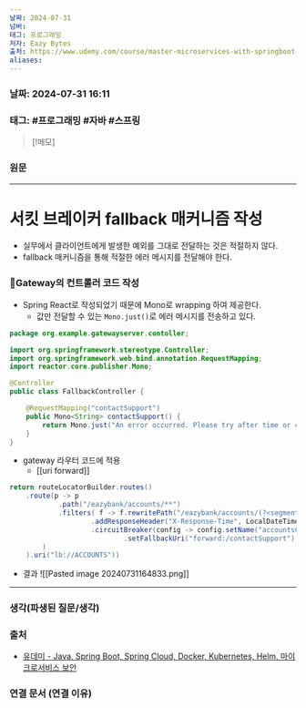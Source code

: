 ```yaml
---
날짜: 2024-07-31
넘버: 
태그: 프로그래밍
저자: Eazy Bytes
출처: https://www.udemy.com/course/master-microservices-with-springboot-docker-kubernetes-korean/
aliases:
---
```

### 날짜:  2024-07-31 16:11

### 태그: #프로그래밍 #자바 #스프링

>[!메모]
>

### 원문
---
# 서킷 브레이커 fallback 매커니즘 작성
- 실무에서 클라이언트에게 발생한 예외를 그대로 전달하는 것은 적절하지 않다.
- fallback 매커니즘을 통해 적절한 에러 메시지를 전달해야 한다.
### Gateway의 컨트롤러 코드 작성
- Spring React로 작성되었기 때문에 Mono로 wrapping 하여 제공한다.
	- 값만 전달할 수 있는 `Mono.just()`로 에러 메시지를 전송하고 있다.
```java
package org.example.gatewayserver.contoller;

import org.springframework.stereotype.Controller;
import org.springframework.web.bind.annotation.RequestMapping;
import reactor.core.publisher.Mono;

@Controller
public class FallbackController {

    @RequestMapping("contactSupport")
    public Mono<String> contactSupport() {
        return Mono.just("An error occurred. Please try after time or contact support team.");
    }
}
```
- gateway 라우터 코드에 적용
	- [[uri forward]]
```java hl:7
return routeLocatorBuilder.routes()
	.route(p -> p
			.path("/eazybank/accounts/**")
			.filters( f -> f.rewritePath("/eazybank/accounts/(?<segment>.*)","/${segment}")
					.addResponseHeader("X-Response-Time", LocalDateTime.now().toString())
					.circuitBreaker(config -> config.setName("accountsCircuitBreaker")
							.setFallbackUri("forward:/contactSupport")
		)
	).uri("lb://ACCOUNTS"))
```
- 결과
![[Pasted image 20240731164833.png]]

---
### 생각(파생된 질문/생각)

### 출처
- [유데미 - Java, Spring Boot, Spring Cloud, Docker, Kubernetes, Helm, 마이크로서비스 보안](https://www.udemy.com/course/master-microservices-with-springboot-docker-kubernetes-korean/)

### 연결 문서 (연결 이유)
